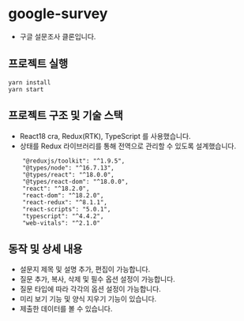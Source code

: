 # google-survey

- 구글 설문조사 클론입니다.


## 프로젝트 실행
```
yarn install
yarn start
```

## 프로젝트 구조 및 기술 스택
- React18 cra, Redux(RTK), TypeScript 를 사용했습니다.
- 상태를 Redux 라이브러리를 통해 전역으로 관리할 수 있도록 설계했습니다. 

```
    "@reduxjs/toolkit": "^1.9.5",
    "@types/node": "^16.7.13",
    "@types/react": "^18.0.0",
    "@types/react-dom": "^18.0.0",
    "react": "^18.2.0",
    "react-dom": "^18.2.0",
    "react-redux": "^8.1.1",
    "react-scripts": "5.0.1",
    "typescript": "^4.4.2",
    "web-vitals": "^2.1.0"
```

## 동작 및 상세 내용
- 설문지 제목 및 설명 추가, 편집이 가능합니다.
- 질문 추가, 복사, 삭제 및 필수 옵션 설정이 가능합니다.
- 질문 타입에 따라 각각의 옵션 설정이 가능합니다.
- 미리 보기 기능 및 양식 지우기 기능이 있습니다.
- 제출한 데이터를 볼 수 있습니다.

